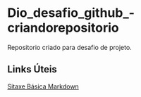 # Dio_desafio_github_-criandorepositorio
Repositorio criado para desafio de projeto.

## Links Úteis
[Sitaxe Básica Markdown](https://www.markdownguide.org/)
